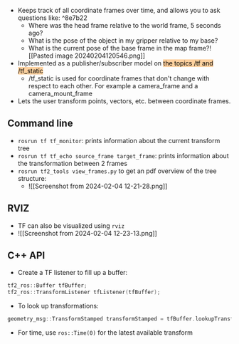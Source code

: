 - Keeps track of all coordinate frames over time, and allows you to ask questions like: ^8e7b22
	- Where was the head frame relative to the world frame, 5 seconds ago?
	- What is the pose of the object in my gripper relative to my base?
	- What is the current pose of the base frame in the map frame?![[Pasted image 20240204120546.png]]
- Implemented as a publisher/subscriber model on <mark style="background: #FFB86CA6;">the topics /tf and /tf_static</mark>
	- /tf_static is used for coordinate frames that don't change with respect to each other. For example a camera_frame and a camera_mount_frame
- Lets the user transform points, vectors, etc. between coordinate frames.

## Command line
- `rosrun tf tf_monitor`: prints information about the current transform tree
- `rosrun tf tf_echo source_frame target_frame`: prints information about the transformation between 2 frames
- `rosrun tf2_tools view_frames.py` to get an pdf overview of the tree structure:
	- ![[Screenshot from 2024-02-04 12-21-28.png]]

## RVIZ
- TF can also be visualized using `rviz`
- ![[Screenshot from 2024-02-04 12-23-13.png]]

## C++ API
- Create a TF listener to fill up a buffer:
```cpp
tf2_ros::Buffer tfBuffer;
tf2_ros::TransformListener tfListener(tfBuffer);
```
- To look up transformations:
```cpp
geometry_msg::TransformStamped transformStamped = tfBuffer.lookupTransform(target_frame_id, source_frame_id, time)
```
- For time, use `ros::Time(0)` for the latest available transform